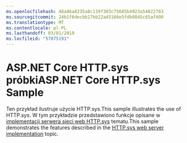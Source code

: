 ```yaml
---
ms.openlocfilehash: 48a86a8235a8c119f303c75685b4923a54022783
ms.sourcegitcommit: 24b1f6decbb17bb22a45166e5fdb0845c65af498
ms.translationtype: MT
ms.contentlocale: pl-PL
ms.lasthandoff: 03/01/2019
ms.locfileid: "57075191"
---
```

# <a name="aspnet-core-httpsys-sample"></a><span data-ttu-id="de656-101">ASP.NET Core HTTP.sys próbki</span><span class="sxs-lookup"><span data-stu-id="de656-101">ASP.NET Core HTTP.sys Sample</span></span>

<span data-ttu-id="de656-102">Ten przykład ilustruje użycie HTTP.sys.</span><span class="sxs-lookup"><span data-stu-id="de656-102">This sample illustrates the use of HTTP.sys.</span></span> <span data-ttu-id="de656-103">W tym przykładzie przedstawiono funkcje opisane w [implementacji serwera sieci web HTTP.sys](https://docs.microsoft.com/aspnet/core/fundamentals/servers/httpsys) tematu.</span><span class="sxs-lookup"><span data-stu-id="de656-103">This sample demonstrates the features described in the [HTTP.sys web server implementation](https://docs.microsoft.com/aspnet/core/fundamentals/servers/httpsys) topic.</span></span>
